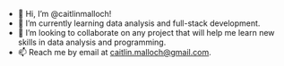 - 👋 Hi, I’m @caitlinmalloch!
- 🌱 I’m currently learning data analysis and full-stack development.
- 💞️ I’m looking to collaborate on any project that will help me learn new skills in data analysis and programming. 
- 📫 Reach me by email at caitlin.malloch@gmail.com. 
